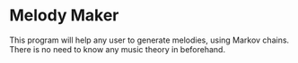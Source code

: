 Melody Maker
=============

This program will help any user to generate melodies, using Markov chains. There is no need to know any music theory in beforehand.
